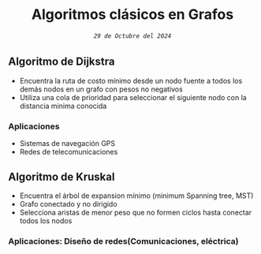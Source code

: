 <div align="center">

# Algoritmos clásicos en Grafos


###### `29 de Octubre del 2024`

</div>

## Algoritmo de Dijkstra
- Encuentra la ruta de costo mínimo desde un nodo fuente a todos los demás nodos en un grafo con pesos no negativos
- Utiliza una cola de prioridad para seleccionar el siguiente nodo con la distancia minima conocida

### Aplicaciones
- Sistemas de navegación GPS
- Redes de telecomunicaciones

## Algoritmo de Kruskal
- Encuentra el árbol de expansion mínimo (minimum Spanning tree, MST)
- Grafo conectado y no dirigido
- Selecciona aristas de menor peso que no formen ciclos hasta conectar todos los nodos

### Aplicaciones: Diseño de redes(Comunicaciones, eléctrica)











